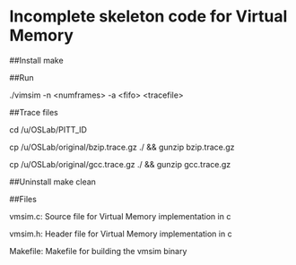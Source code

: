 # Incomplete skeleton code for Virtual Memory

##Install
make

##Run
<p>./vimsim -n &lt;numframes&gt; -a &lt;fifo&gt; &lt;tracefile&gt; </p>

##Trace files
<p>cd /u/OSLab/PITT_ID</p>
<p>cp /u/OSLab/original/bzip.trace.gz ./ && gunzip bzip.trace.gz</p>
<p>cp /u/OSLab/original/gcc.trace.gz  ./ && gunzip gcc.trace.gz</p>

##Uninstall
make clean

##Files
<p>vmsim.c: Source file for Virtual Memory implementation in c</p>
<p>vmsim.h: Header file for Virtual Memory implementation in c</p>
<p>Makefile: Makefile for building the vmsim binary</p>
